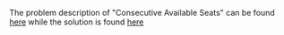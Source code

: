 The problem description of "Consecutive Available Seats" can be found [here](https://leetcode.com/problems/consecutive-available-seats/) while the solution is found [here](https://github.com/aurimas13/Solutions-To-Problems/blob/main/LeetCode/Pandas%20Solutions/Consecutive%20Available%20Seats/consecutive.py)